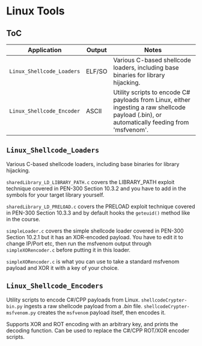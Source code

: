 # Linux Tools

## ToC

| Application | Output | Notes |
| ----------- | ------ | ----- |
| `Linux_Shellcode_Loaders` | ELF/SO | Various C-based shellcode loaders, including base binaries for library hijacking. |
| `Linux_Shellcode_Encoder` | ASCII | Utility scripts to encode C# payloads from Linux, either ingesting a raw shellcode payload (.bin), or automatically feeding from 'msfvenom'. |


## `Linux_Shellcode_Loaders`

Various C-based shellcode loaders, including base binaries for library hijacking.

`sharedLibrary_LD_LIBRARY_PATH.c` covers the LIBRARY_PATH exploit technique covered in PEN-300 Section 10.3.2 and you have to add in the symbols for your target library yourself.

`sharedLibrary_LD_PRELOAD.c` covers the PRELOAD exploit technique covered in PEN-300 Section 10.3.3 and by default hooks the `geteuid()` method like in the course.

`simpleLoader.c` covers the simple shellcode loader covered in PEN-300 Section 10.2.1 but it has an XOR-encoded payload. You have to edit it to change IP/Port etc, then run the msfvenom output through `simpleXORencoder.c` before putting it in this loader.

`simpleXORencoder.c` is what you can use to take a standard msfvenom payload and XOR it with a key of your choice.

## `Linux_Shellcode_Encoders`

Utility scripts to encode C#/CPP payloads from Linux. `shellcodeCrypter-bin.py` ingests a raw shellcode payload from a *.bin* file. `shellcodeCrypter-msfvenom.py` creates the `msfvenom` payload itself, then encodes it.

Supports XOR and ROT encoding with an arbitrary key, and prints the decoding function. Can be used to replace the C#/CPP ROT/XOR encoder scripts.

